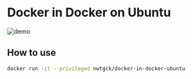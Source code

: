 # Docker in Docker on Ubuntu

![demo](demo.gif)

## How to use

```bash
docker run -it --privileged nwtgck/docker-in-docker-ubuntu
```
